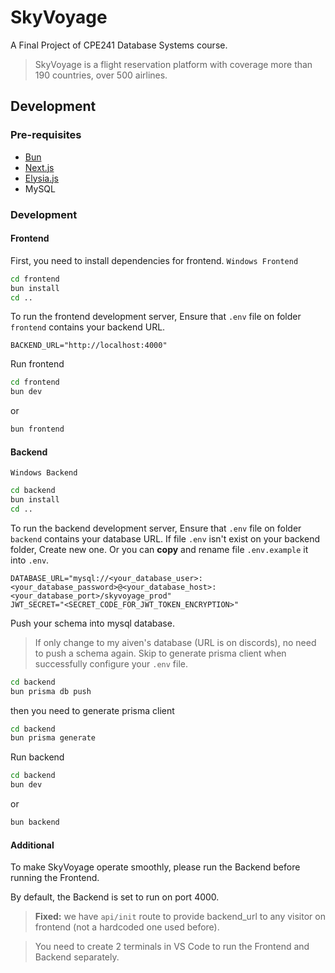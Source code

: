 # SkyVoyage
A Final Project of CPE241 Database Systems course.
> SkyVoyage is a flight reservation platform with coverage more than 190 countries, over 500 airlines.
## Development
### Pre-requisites
- [Bun](https://bun.sh/)
- [Next.js](https://nextjs.org)
- [Elysia.js](https://elysiajs.com)
- MySQL
### Development

#### Frontend
First, you need to install dependencies for frontend.
`Windows Frontend`
```bash
cd frontend
bun install
cd ..
```
To run the frontend development server, Ensure that `.env` file on folder `frontend` contains your backend URL.
```env
BACKEND_URL="http://localhost:4000"
```

Run frontend
```bash
cd frontend
bun dev
```
or

```bash
bun frontend
```

#### Backend
`Windows Backend`
```bash
cd backend
bun install
cd ..
```
To run the backend development server, Ensure that `.env` file on folder `backend` contains your database URL.
If file `.env` isn't exist on your backend folder, Create new one.
Or you can **copy** and rename file `.env.example` it into `.env`.
```env
DATABASE_URL="mysql://<your_database_user>:<your_database_password>@<your_database_host>:<your_database_port>/skyvoyage_prod"
JWT_SECRET="<SECRET_CODE_FOR_JWT_TOKEN_ENCRYPTION>"
```
Push your schema into mysql database. 
> If only change to my aiven's database (URL is on discords), no need to push a schema again.
> Skip to generate prisma client when successfully configure your `.env` file.
```bash
cd backend
bun prisma db push
```

then you need to generate prisma client
```bash
cd backend
bun prisma generate
```

Run backend

```bash
cd backend
bun dev
```
or

```bash
bun backend
```

#### Additional
To make SkyVoyage operate smoothly, please run the Backend before running the Frontend. 

By default, the Backend is set to run on port 4000.

> **Fixed:** we have `api/init` route to provide backend_url to any visitor on frontend (not a hardcoded one used before).

> You need to create 2 terminals in VS Code to run the Frontend and Backend separately.